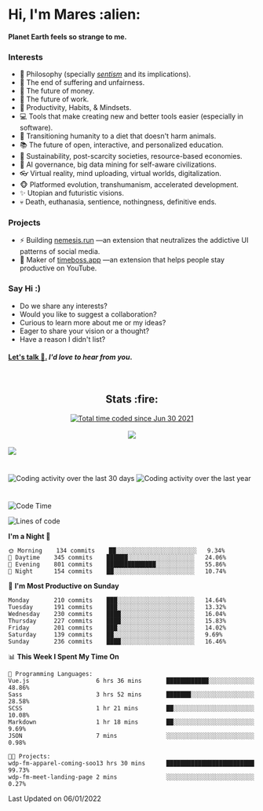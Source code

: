 <h1>Hi, I'm Mares :alien:</h1>

#### Planet Earth feels so strange to me.

### **Interests**

- 🌊 Philosophy (specially [_sentism_][sentismmedium] and its implications).
- 🎯 The end of suffering and unfairness.
- 💸 The future of money.
- 💼 The future of work.
- 🧠 Productivity, Habits, & Mindsets.
- 💻 Tools that make creating new and better tools easier (especially in software).
- 🥗 Transitioning humanity to a diet that doesn't harm animals.
- 📚 The future of open, interactive, and personalized education.
- 🌱 Sustainability, post-scarcity societies, resource-based economies.
- 🤖 AI governance, big data mining for self-aware civilizations.
- 👓 Virtual reality, mind uploading, virtual worlds, digitalization.
- 🐵 Platformed evolution, transhumanism, accelerated development.
- ✨ Utopian and futuristic visions.
- 💀 Death, euthanasia, sentience, nothingness, definitive ends.


### **Projects**

- ⚡ Building [nemesis.run](https://nemesis.run) —an extension that neutralizes the addictive UI patterns of social media.
- 💎 Maker of [timeboss.app](https://timeboss.app) —an extension that helps people stay productive on YouTube.


### **Say Hi :)**

- Do we share any interests?
- Would you like to suggest a collaboration?
- Curious to learn more about me or my ideas?
- Eager to share your vision or a thought?
- Have a reason I didn't list?

#### [Let's talk :wave:.](mailto:mareszhar@gmail.com) _I'd love to hear from you_.

[sentismmedium]: https://medium.com/@mareszhar/born-a-prisoner-a-reflection-about-life-its-struggles-and-a-plan-to-escape-d8566ce9b026

<br>

<h2 align="center">Stats :fire:</h2>

<div align="center">
  <a href="https://wakatime.com/@cfdc0e0d-4860-4b62-9ff0-cb659185525e">
    <img src="https://wakatime.com/badge/user/cfdc0e0d-4860-4b62-9ff0-cb659185525e.svg" alt="Total time coded since Jun 30 2021" />
  </a>
</div>

<br>

<div align="center">
  <img src="https://github-readme-streak-stats.herokuapp.com?user=mareszhar&theme=black-ice&hide_border=true&stroke=FFFFFF15&ring=DF8FFE&fire=DF8FFE&currStreakLabel=DF8FFE&background=1A232A&currStreakNum=86FFAB&dates=B1AAB3FF">
</div>

<!-- Add or remove this: &dates=B1AAB3FF at the end of the streak stats URL if they get bugged and aren't updating -->

<br>

<img src="https://activity-graph.herokuapp.com/graph?username=mareszhar&theme=nord&bg_color=00000000&color=979797&line=DF8FFE&point=00000000&area=true&hide_border=true">

<br>

<h1></h1>

<img src="https://wakatime.com/share/@mares/5df0ff02-9c79-41b4-b540-51dc9c65a57b.svg" alt="Coding activity over the last 30 days" />
<img src="https://wakatime.com/share/@mares/ea89ba71-f374-40af-930c-e0655909fe37.svg" alt="Coding activity over the last year" />

<h1></h1>

<!--START_SECTION:waka-->
![Code Time](http://img.shields.io/badge/Code%20Time-420%20hrs%2050%20mins-blue)

![Lines of code](https://img.shields.io/badge/From%20Hello%20World%20I%27ve%20Written-125%20Thousand%20lines%20of%20code-blue)

**I'm a Night 🦉** 

```text
🌞 Morning    134 commits    ██░░░░░░░░░░░░░░░░░░░░░░░   9.34% 
🌆 Daytime    345 commits    ██████░░░░░░░░░░░░░░░░░░░   24.06% 
🌃 Evening    801 commits    ██████████████░░░░░░░░░░░   55.86% 
🌙 Night      154 commits    ██░░░░░░░░░░░░░░░░░░░░░░░   10.74%

```
📅 **I'm Most Productive on Sunday** 

```text
Monday       210 commits    ███░░░░░░░░░░░░░░░░░░░░░░   14.64% 
Tuesday      191 commits    ███░░░░░░░░░░░░░░░░░░░░░░   13.32% 
Wednesday    230 commits    ████░░░░░░░░░░░░░░░░░░░░░   16.04% 
Thursday     227 commits    ████░░░░░░░░░░░░░░░░░░░░░   15.83% 
Friday       201 commits    ███░░░░░░░░░░░░░░░░░░░░░░   14.02% 
Saturday     139 commits    ██░░░░░░░░░░░░░░░░░░░░░░░   9.69% 
Sunday       236 commits    ████░░░░░░░░░░░░░░░░░░░░░   16.46%

```


📊 **This Week I Spent My Time On** 

```text
💬 Programming Languages: 
Vue.js                   6 hrs 36 mins       ████████████░░░░░░░░░░░░░   48.86% 
Sass                     3 hrs 52 mins       ███████░░░░░░░░░░░░░░░░░░   28.58% 
SCSS                     1 hr 21 mins        ██░░░░░░░░░░░░░░░░░░░░░░░   10.08% 
Markdown                 1 hr 18 mins        ██░░░░░░░░░░░░░░░░░░░░░░░   9.69% 
JSON                     7 mins              ░░░░░░░░░░░░░░░░░░░░░░░░░   0.98%

🐱‍💻 Projects: 
wdp-fm-apparel-coming-soo13 hrs 30 mins      █████████████████████████   99.73% 
wdp-fm-meet-landing-page 2 mins              ░░░░░░░░░░░░░░░░░░░░░░░░░   0.27%

```


 Last Updated on 06/01/2022
<!--END_SECTION:waka-->
